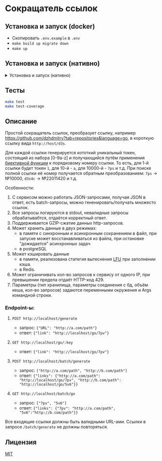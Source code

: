 # Сокращатель ссылок

## Установка и запуск (docker)

* Скопировать <code>.env.example</code> в <code>.env</code>
* `make build up migrate down`
* `make up`

## Установка и запуск (нативно)

<details>
  <summary>Установка и запуск (нативно)</summary>

### Требования

* go 1.21
* postgreSQL
* redis
* [golang-migrate](https://github.com/golang-migrate/migrate)

### Установка и запуск

`go migrate -path=./migrations -database=postgres://user:password@host:5432/short_links?sslmode=disable up` (заменить `user`, `password`, `host` требуемыми значениями)

`go run .` (`go run . -help` для просмотра опций)
</details>

## Тесты

```bash
make test
make test-coverage
```

## Описание

Простой сокращатель ссылок, преобразует ссылку, например https://github.com/dzhdmitry?tab=repositories&language=go,
в короткую ссылку вида `http://host/d3s`.

Для каждой ссылки генерируется кототкий уникальный токен, состоящий из набора [0-9a-z] и получающийся путём применения [биективной функции](http://en.wikipedia.org/wiki/Bijection) к порядковому номеру ссылки.
То есть, для 1-й ссылки будет токен `1`, для 10-й - `a`, для 10000-й - `7ps` и т.д.
При поиске полной ссылки её номер получается обратным преобразованием: `7ps` -> №10000, `d3s4c` -> №22011420 и т.д.

Особенности:

1. С сервисом можно работать JSON-запросами, получая JSON в ответ, есть batch-запросы, можно гененировать/получать множесто ссылок.
2. Все запросы логируются в stdout, невалидные запросы обрабатывабтся, отдаётся корректный ответ.
3. Поддерживается GZIP-сжатие данных http-запросов.
4. Может хранить данные в двух режимах:
   * в памяти с синхронным и асинхронным сохранением в файл, при запуске может восстанавливаться из файла, при остановке "дожидается" асинхронных задач
   * в postgreSQL
5. Может кэшировать данные 
   * в памяти, реализована статегия вытеснения [LFU](https://en.wikipedia.org/wiki/Least_frequently_used) при заполнении кэша.
   * в Redis.
6. Может ограничивать кол-во запросов к сервису от одного IP, при превышении предела отдаёт HTTP-код 429.
7. Параметры (тип хранилища, параметры соединения с бд, объём кеша, кол-во запросов) задаются переменными окружения и Args командной строки.

### Endpoint-ы:

1. `POST http://localhost/generate`
   * запрос: `{"URL": "http://a.com/path"}`
   * ответ: `{"link": "http://localhost/go/7pv"}`

2. `GET http://localhost/go/:key`
   * ответ: `{"link": "http://localhost/go/7pv"}`

3. `POST http://localhost/batch/generate`
   * запрос: `["http://a.com/path", "http://b.com/path"]`
   * ответ: `{"links": {"http://a.com/path": "http://localhost/go/7pv", "http://b.com/path": "http://localhost/go/5v6"}}`

4. `GET http://localhost/batch/go`
   * запрос: `["7pv", "5v6"]`
   * ответ: `{"links": {"7pv": "http://a.com/path", "5v6":"http://b.com/path"}}`

Все входящие ссылки должны быть валидными URL-ами.
Ссылки в запросе `/batch/generate` не должны повторяться.

## Лицензия

[MIT](https://github.com/dzhdmitry/link-shorter?tab=MIT-1-ov-file)
